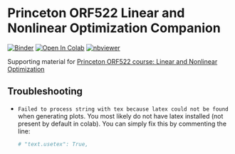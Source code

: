 # Princeton ORF522 Linear and Nonlinear Optimization Companion

[![Binder](http://mybinder.org/badge_logo.svg)](http://mybinder.org/v2/gh/orf522/companion/main?urlpath=lab)
[![Open In Colab](https://colab.research.google.com/assets/colab-badge.svg)](https://colab.research.google.com/github/orf522/companion/blob/main)
[![nbviewer](https://raw.githubusercontent.com/jupyter/design/master/logos/Badges/nbviewer_badge.svg)](https://nbviewer.jupyter.org/github/ORF522/companion/tree/main/)

Supporting material for [Princeton ORF522 course: Linear and Nonlinear Optimization](https://stellato.io/teaching/orf522)


## Troubleshooting

- `Failed to process string with tex because latex could not be found` when generating plots.
  You most likely do not have latex installed (not present by default in colab). You can simply fix this by commenting the line:

  ```python
  # "text.usetex": True,
  ```
